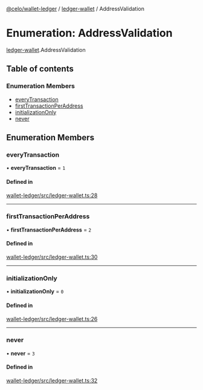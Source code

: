[@celo/wallet-ledger](../README.md) / [ledger-wallet](../modules/ledger_wallet.md) / AddressValidation

# Enumeration: AddressValidation

[ledger-wallet](../modules/ledger_wallet.md).AddressValidation

## Table of contents

### Enumeration Members

- [everyTransaction](ledger_wallet.AddressValidation.md#everytransaction)
- [firstTransactionPerAddress](ledger_wallet.AddressValidation.md#firsttransactionperaddress)
- [initializationOnly](ledger_wallet.AddressValidation.md#initializationonly)
- [never](ledger_wallet.AddressValidation.md#never)

## Enumeration Members

### everyTransaction

• **everyTransaction** = ``1``

#### Defined in

[wallet-ledger/src/ledger-wallet.ts:28](https://github.com/celo-org/developer-tooling/blob/master/packages/sdk/wallets/wallet-ledger/src/ledger-wallet.ts#L28)

___

### firstTransactionPerAddress

• **firstTransactionPerAddress** = ``2``

#### Defined in

[wallet-ledger/src/ledger-wallet.ts:30](https://github.com/celo-org/developer-tooling/blob/master/packages/sdk/wallets/wallet-ledger/src/ledger-wallet.ts#L30)

___

### initializationOnly

• **initializationOnly** = ``0``

#### Defined in

[wallet-ledger/src/ledger-wallet.ts:26](https://github.com/celo-org/developer-tooling/blob/master/packages/sdk/wallets/wallet-ledger/src/ledger-wallet.ts#L26)

___

### never

• **never** = ``3``

#### Defined in

[wallet-ledger/src/ledger-wallet.ts:32](https://github.com/celo-org/developer-tooling/blob/master/packages/sdk/wallets/wallet-ledger/src/ledger-wallet.ts#L32)
